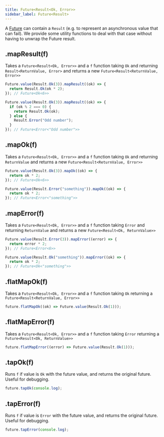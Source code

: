 ```yaml
---
title: Future<Result<Ok, Error>>
sidebar_label: Future<Result>
---
```


A [Future](./future) can contain a `Result` (e.g. to represent an asynchronous value that can fail). We provide some utility functions to deal with that case without having to unwrap the Future result.

## .mapResult(f)

Takes a `Future<Result<Ok, Error>>` and a `f` function taking `Ok` and returning `Result<ReturnValue, Error>` and returns a new `Future<Result<ReturnValue, Error>>`

```ts
Future.value(Result.Ok(3)).mapResult((ok) => {
  return Result.Ok(ok * 2);
}); // Future<Ok<6>>

Future.value(Result.Ok(3)).mapResult((ok) => {
  if (ok % 2 === 0) {
    return Result.Ok(ok);
  } else {
    Result.Error("Odd number");
  }
}); // Future<Error<"Odd number">>
```

## .mapOk(f)

Takes a `Future<Result<Ok, Error>>` and a `f` function taking `Ok` and returning `ReturnValue` and returns a new `Future<Result<ReturnValue, Error>>`

```ts
Future.value(Result.Ok(3)).mapOk((ok) => {
  return ok * 2;
}); // Future<Ok<6>>

Future.value(Result.Error("something")).mapOk((ok) => {
  return ok * 2;
}); // Future<Error<"something">>
```

## .mapError(f)

Takes a `Future<Result<Ok, Error>>` and a `f` function taking `Error` and returning `ReturnValue` and returns a new `Future<Result<Ok, ReturnValue>>`

```ts
Future.value(Result.Error(3)).mapError((error) => {
  return error * 2;
}); // Future<Error<6>>

Future.value(Result.Ok("something")).mapError((ok) => {
  return ok * 2;
}); // Future<Ok<"something">>
```

## .flatMapOk(f)

Takes a `Future<Result<Ok, Error>>` and a `f` function taking `Ok` returning a `Future<Result<ReturnValue, Error>>`

```ts
future.flatMapOk((ok) => Future.value(Result.Ok(1)));
```

## .flatMapError(f)

Takes a `Future<Result<Ok, Error>>` and a `f` function taking `Error` returning a `Future<Result<Ok, ReturnValue>>`

```ts
future.flatMapError((error) => Future.value(Result.Ok(1)));
```

## .tapOk(f)

Runs `f` if value is `Ok` with the future value, and returns the original future. Useful for debugging.

```ts
future.tapOk(console.log);
```

## .tapError(f)

Runs `f` if value is `Error` with the future value, and returns the original future. Useful for debugging.

```ts
future.tapError(console.log);
```

